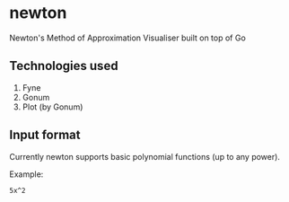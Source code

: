 # newton
Newton's Method of Approximation Visualiser built on top of Go

## Technologies used

1. Fyne
2. Gonum
3. Plot (by Gonum)

## Input format

Currently newton supports basic polynomial functions (up to any power).

Example:

```text
5x^2
```